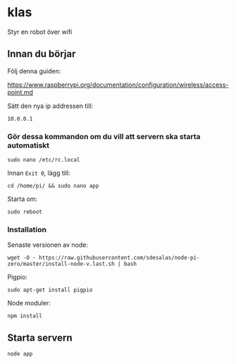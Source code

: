 # klas
Styr en robot över wifi

## Innan du börjar

Följ denna guiden:

https://www.raspberrypi.org/documentation/configuration/wireless/access-point.md

Sätt den nya ip addressen till:

`10.0.0.1`

### Gör dessa kommandon om du vill att servern ska starta automatiskt

`sudo nano /etc/rc.local`

Innan `Exit 0`, lägg till:

`cd /home/pi/ && sudo nano app`

Starta om:

`sudo reboot`

### Installation

Senaste versionen av node:

`wget -O - https://raw.githubusercontent.com/sdesalas/node-pi-zero/master/install-node-v.last.sh | bash` 

Pigpio:

`sudo apt-get install pigpio`

Node moduler:

`npm install`

## Starta servern

`node app`
